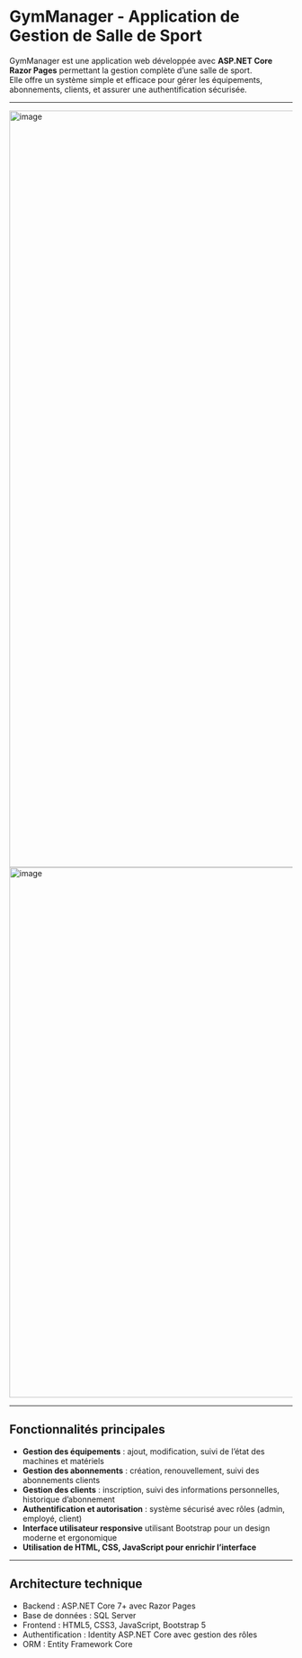 # GymManager - Application de Gestion de Salle de Sport

GymManager est une application web développée avec **ASP.NET Core Razor Pages** permettant la gestion complète d’une salle de sport.  
Elle offre un système simple et efficace pour gérer les équipements, abonnements, clients, et assurer une authentification sécurisée.

---
<img width="2483" height="1343" alt="image" src="https://github.com/user-attachments/assets/e6bca635-5caa-430d-827d-e797bf1da01b" />
<img width="2475" height="941" alt="image" src="https://github.com/user-attachments/assets/5993295d-abc1-4261-afde-122a53731a71" />

---



## Fonctionnalités principales

- **Gestion des équipements** : ajout, modification, suivi de l’état des machines et matériels  
- **Gestion des abonnements** : création, renouvellement, suivi des abonnements clients  
- **Gestion des clients** : inscription, suivi des informations personnelles, historique d’abonnement  
- **Authentification et autorisation** : système sécurisé avec rôles (admin, employé, client)  
- **Interface utilisateur responsive** utilisant Bootstrap pour un design moderne et ergonomique  
- **Utilisation de HTML, CSS, JavaScript pour enrichir l’interface**  

---

## Architecture technique

- Backend : ASP.NET Core 7+ avec Razor Pages  
- Base de données : SQL Server  
- Frontend : HTML5, CSS3, JavaScript, Bootstrap 5  
- Authentification : Identity ASP.NET Core avec gestion des rôles  
- ORM : Entity Framework Core  

